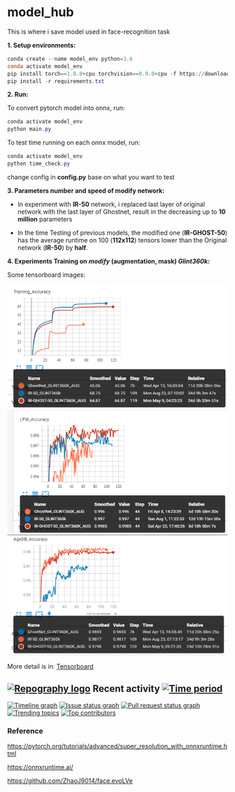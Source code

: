 
# model_hub

This is where i save model used in face-recognition task

**1. Setup environments:**

```powershell
conda create --name model_env python=3.6
conda activate model_env
pip install torch==1.8.0+cpu torchvision==0.9.0+cpu -f https://download.pytorch.org/whl/torch_stable.html
pip install -r requirements.txt
```

**2. Run:**

To convert pytorch model into onnx, run:

```powershell
conda activate model_env
python main.py
```

To test time running on each onnx model, run:

```powershell
conda activate model_env
python time_check.py
```

change config in **config.py** base on what you want to test

**3. Parameters number and speed of modify network:**

- In experiment with **IR-50** network, i replaced last layer of original network with the last layer of Ghostnet, result in the decreasing up to **10 million** parameters

- In the time Testing of previous models, the modified one (**IR-GHOST-50**) has the average runtime on 100 (**112x112**) tensors lower than the Original network (**IR-50**) by **half**.

**4. Experiments Training on ***modify*** (augmentation, mask) *Glint360k:***

Some tensorboard images:

![training](image_log/traning.png)
![lfw](image_log/evaluate_LFW.png)
![AgeDB](image_log/evaluate_AgeDB.png)

More detail is in: [Tensorboard](https://tensorboard.dev/experiment/Nwz4D48WS1S9CWTlMZfRZg/#scalars&_smoothingWeight=0)

## [![Repography logo](https://images.repography.com/logo.svg)](https://repography.com) Recent activity [![Time period](https://images.repography.com/25022152/Tamminhdiep97/model_hub/recent-activity/a6384a256c757af24021651c01cbd485_badge.svg)](https://repography.com)

[![Timeline graph](https://images.repography.com/25022152/Tamminhdiep97/model_hub/recent-activity/a6384a256c757af24021651c01cbd485_timeline.svg)](https://github.com/Tamminhdiep97/model_hub/commits)
[![Issue status graph](https://images.repography.com/25022152/Tamminhdiep97/model_hub/recent-activity/a6384a256c757af24021651c01cbd485_issues.svg)](https://github.com/Tamminhdiep97/model_hub/issues)
[![Pull request status graph](https://images.repography.com/25022152/Tamminhdiep97/model_hub/recent-activity/a6384a256c757af24021651c01cbd485_prs.svg)](https://github.com/Tamminhdiep97/model_hub/pulls)
[![Trending topics](https://images.repography.com/25022152/Tamminhdiep97/model_hub/recent-activity/a6384a256c757af24021651c01cbd485_words.svg)](https://github.com/Tamminhdiep97/model_hub/commits)
[![Top contributors](https://images.repography.com/25022152/Tamminhdiep97/model_hub/recent-activity/a6384a256c757af24021651c01cbd485_users.svg)](https://github.com/Tamminhdiep97/model_hub/graphs/contributors)

### Reference

https://pytorch.org/tutorials/advanced/super_resolution_with_onnxruntime.html

https://onnxruntime.ai/

https://github.com/ZhaoJ9014/face.evoLVe
